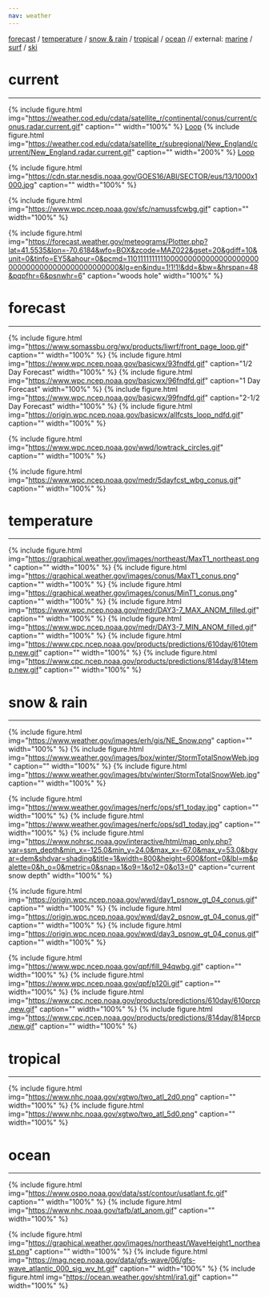 ```yaml
---
nav: weather
---
```

[forecast](#forecast) / 
[temperature](#temperature) / 
[snow & rain](#snow--rain) / 
[tropical](#tropical) / 
[ocean](#ocean) // external: 
[marine](https://marine.weather.gov/MapClick.php?zoneid=ANZ234&TextType=1) / 
[surf](https://hopewaves.app/) / 
[ski](https://madriverglenweather.blogspot.com/)

# current
--------

<!---Radar--->
{% include figure.html img="https://weather.cod.edu/cdata/satellite_r/continental/conus/current/conus.radar.current.gif" caption="" width="100%" %}
[Loop](https://weather.cod.edu/satrad/?parms=continental-conus-comp_radar-48-0-100-1&checked=map&colorbar=undefined)
{% include figure.html img="https://weather.cod.edu/cdata/satellite_r/subregional/New_England/current/New_England.radar.current.gif" caption="" width="200%" %}
[Loop](https://weather.cod.edu/satrad/?parms=subregional-New_England-comp_radar-48-0-100-1&checked=map&colorbar=undefined)

{% include figure.html img="https://cdn.star.nesdis.noaa.gov/GOES16/ABI/SECTOR/eus/13/1000x1000.jpg" caption="" width="100%" %}

{% include figure.html img="https://www.wpc.ncep.noaa.gov/sfc/namussfcwbg.gif" caption="" width="100%" %}

{% include figure.html img="https://forecast.weather.gov/meteograms/Plotter.php?lat=41.5535&lon=-70.6184&wfo=BOX&zcode=MAZ022&gset=20&gdiff=10&unit=0&tinfo=EY5&ahour=0&pcmd=11011111111110000000000000000000000000000000000000000000000&lg=en&indu=1!1!1!&dd=&bw=&hrspan=48&pqpfhr=6&psnwhr=6" caption="woods hole" width="100%" %}

# forecast
--------
<!---Forecast--->
{% include figure.html img="https://www.somassbu.org/wx/products/liwrf/front_page_loop.gif" caption="" width="100%" %}
{% include figure.html img="https://www.wpc.ncep.noaa.gov/basicwx/93fndfd.gif" caption="1/2 Day Forecast" width="100%" %}
{% include figure.html img="https://www.wpc.ncep.noaa.gov/basicwx/96fndfd.gif" caption="1 Day Forecast" width="100%" %}
{% include figure.html img="https://www.wpc.ncep.noaa.gov/basicwx/99fndfd.gif" caption="2-1/2 Day Forecast" width="100%" %}
{% include figure.html img="https://origin.wpc.ncep.noaa.gov/basicwx/allfcsts_loop_ndfd.gif" caption="" width="100%" %}

{% include figure.html img="https://www.wpc.ncep.noaa.gov/wwd/lowtrack_circles.gif" caption="" width="100%" %}

{% include figure.html img="https://www.wpc.ncep.noaa.gov/medr/5dayfcst_wbg_conus.gif" caption="" width="100%" %}

# temperature
--------
<!---Temperature--->
{% include figure.html img="https://graphical.weather.gov/images/northeast/MaxT1_northeast.png" caption="" width="100%" %}
{% include figure.html img="https://graphical.weather.gov/images/conus/MaxT1_conus.png" caption="" width="100%" %}
{% include figure.html img="https://graphical.weather.gov/images/conus/MinT1_conus.png" caption="" width="100%" %}
{% include figure.html img="https://www.wpc.ncep.noaa.gov/medr/DAY3-7_MAX_ANOM_filled.gif" caption="" width="100%" %}
{% include figure.html img="https://www.wpc.ncep.noaa.gov/medr/DAY3-7_MIN_ANOM_filled.gif" caption="" width="100%" %}
{% include figure.html img="https://www.cpc.ncep.noaa.gov/products/predictions/610day/610temp.new.gif" caption="" width="100%" %}
{% include figure.html img="https://www.cpc.ncep.noaa.gov/products/predictions/814day/814temp.new.gif" caption="" width="100%" %}

# snow & rain
--------
<!---Snow--->
{% include figure.html img="https://www.weather.gov/images/erh/gis/NE_Snow.png" caption="" width="100%" %}
{% include figure.html img="https://www.weather.gov/images/box/winter/StormTotalSnowWeb.jpg" caption="" width="100%" %}
{% include figure.html img="https://www.weather.gov/images/btv/winter/StormTotalSnowWeb.jpg" caption="" width="100%" %}

{% include figure.html img="https://www.weather.gov/images/nerfc/ops/sf1_today.jpg" caption="" width="100%" %}
{% include figure.html img="https://www.weather.gov/images/nerfc/ops/sd1_today.jpg" caption="" width="100%" %}
{% include figure.html img="https://www.nohrsc.noaa.gov/interactive/html/map_only.php?var=ssm_depth&min_x=-125.0&min_y=24.0&max_x=-67.0&max_y=53.0&bgvar=dem&shdvar=shading&title=1&width=800&height=600&font=0&lbl=m&palette=0&h_o=0&metric=0&snap=1&o9=1&o12=0&o13=0" caption="current snow depth" width="100%" %}


{% include figure.html img="https://origin.wpc.ncep.noaa.gov/wwd/day1_psnow_gt_04_conus.gif" caption="" width="100%" %}
{% include figure.html img="https://origin.wpc.ncep.noaa.gov/wwd/day2_psnow_gt_04_conus.gif" caption="" width="100%" %}
{% include figure.html img="https://origin.wpc.ncep.noaa.gov/wwd/day3_psnow_gt_04_conus.gif" caption="" width="100%" %}

<!---Rain--->
{% include figure.html img="https://www.wpc.ncep.noaa.gov/qpf/fill_94qwbg.gif" caption="" width="100%" %}
{% include figure.html img="https://www.wpc.ncep.noaa.gov/qpf/p120i.gif" caption="" width="100%" %}
{% include figure.html img="https://www.cpc.ncep.noaa.gov/products/predictions/610day/610prcp.new.gif" caption="" width="100%" %}
{% include figure.html img="https://www.cpc.ncep.noaa.gov/products/predictions/814day/814prcp.new.gif" caption="" width="100%" %}

# tropical
--------
<!---Tropical--->
{% include figure.html img="https://www.nhc.noaa.gov/xgtwo/two_atl_2d0.png" caption="" width="100%" %}
{% include figure.html img="https://www.nhc.noaa.gov/xgtwo/two_atl_5d0.png" caption="" width="100%" %}

# ocean
--------

{% include figure.html img="https://www.ospo.noaa.gov/data/sst/contour/usatlant.fc.gif" caption="" width="100%" %}
{% include figure.html img="https://www.nhc.noaa.gov/tafb/atl_anom.gif" caption="" width="100%" %}

<!---Wave--->
{% include figure.html img="https://graphical.weather.gov/images/northeast/WaveHeight1_northeast.png" caption="" width="100%" %}
{% include figure.html img="https://mag.ncep.noaa.gov/data/gfs-wave/06/gfs-wave_atlantic_000_sig_wv_ht.gif" caption="" width="100%" %}
{% include figure.html img="https://ocean.weather.gov/shtml/ira1.gif" caption="" width="100%" %}


<!---

<center><iframe width="700" height="400"
        src="https://embed.windy.com/embed2.html?lat=42.280&lon=-71.128&detailLat=42.280&detailLon=-71.128&width=650&height=450&zoom=5&level=surface&overlay=temp&product=ecmwf&menu=&message=&marker=&calendar=now&pressure=&type=map&location=coordinates&detail=&metricWind=default&metricTemp=default&radarRange=-1"
        frameborder="0"></iframe> </center>

--->
